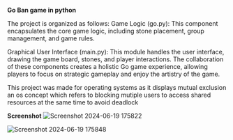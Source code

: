 **Go Ban game in python**

The project is organized as follows:
Game Logic (go.py): This component encapsulates the core game logic, including stone placement, group management, and game rules.

Graphical User Interface (main.py): This module handles the user interface, drawing the game board, stones, and player interactions.
The collaboration of these components creates a holistic Go game experience, allowing players to focus on strategic gameplay and enjoy the artistry of the game.

This project was made for operating systems as it displays mutual exclusion an os concept which refers to blocking mutiple users to access shared resources at the same time to avoid deadlock 

**Screenshot** 
![Screenshot 2024-06-19 175822](https://github.com/manvithapula/GoBan-Game/assets/113161233/db03b5eb-765a-4e61-ac92-a8c5c7734788)

![Screenshot 2024-06-19 175848](https://github.com/manvithapula/GoBan-Game/assets/113161233/f2a08f93-81c8-4a44-8ba7-042cfeca9800)


